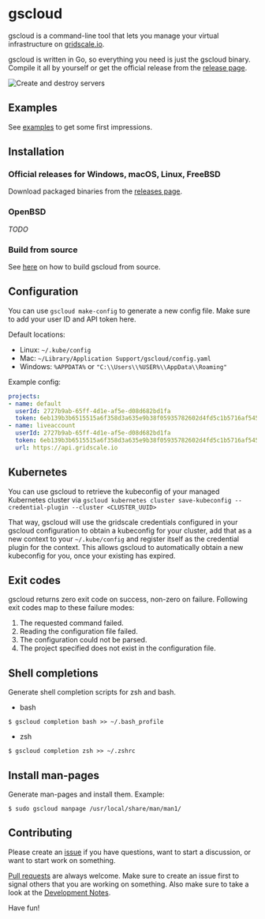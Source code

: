 # gscloud

gscloud is a command-line tool that lets you manage your virtual infrastructure on [gridscale.io](https://gridscale.io).

gscloud is written in Go, so everything you need is just the gscloud binary. Compile it all by yourself or get the official release from the [release page](https://github.com/gridscale/gscloud/releases).

![Create and destroy servers](docs/terminal-1x.png "Create new servers from the command-line")

## Examples

See [examples](docs/examples.md) to get some first impressions.

## Installation

### Official releases for Windows, macOS, Linux, FreeBSD

Download packaged binaries from the [releases page](https://github.com/gridscale/gscloud/releases).

### OpenBSD

*TODO*

### Build from source

See [here](docs/source.md) on how to build gscloud from source.

## Configuration

You can use `gscloud make-config` to generate a new config file. Make sure to add your user ID and API token here.

Default locations:
- Linux: `~/.kube/config`
- Mac: `~/Library/Application Support/gscloud/config.yaml`
- Windows: `%APPDATA%` or `"C:\\Users\\%USER%\\AppData\\Roaming"`

Example config:

```yml
projects:
- name: default
  userId: 2727b9ab-65ff-4d1e-af5e-d08d682bd1fa
  token: 6eb139b3b6515515a6f358d3a635e9b38f05935782602d4fd5c1b5716af54526
- name: liveaccount
  userId: 2727b9ab-65ff-4d1e-af5e-d08d682bd1fa
  token: 6eb139b3b6515515a6f358d3a635e9b38f05935782602d4fd5c1b5716af54526
  url: https://api.gridscale.io
```

## Kubernetes

You can use gscloud to retrieve the kubeconfig of your managed Kubernetes cluster via 
`gscloud kubernetes cluster save-kubeconfig --credential-plugin --cluster <CLUSTER_UUID>`

That way, gscloud will use the gridscale credentials configured in your gscloud
configuration to obtain a kubeconfig for your cluster, add that as a new context to your
`~/.kube/config` and register itself as the credential plugin for the context. This allows gscloud
to automatically obtain a new kubeconfig for you, once your existing has expired.

## Exit codes

gscloud returns zero exit code on success, non-zero on failure. Following exit codes map to these failure modes:

1. The requested command failed.
2. Reading the configuration file failed.
3. The configuration could not be parsed.
4. The project specified does not exist in the configuration file.

## Shell completions

Generate shell completion scripts for zsh and bash.

* bash

```shell
$ gscloud completion bash >> ~/.bash_profile
```

* zsh

```shell
$ gscloud completion zsh >> ~/.zshrc
```

## Install man-pages

Generate man-pages and install them. Example:

```shell
$ sudo gscloud manpage /usr/local/share/man/man1/
```

## Contributing

Please create an [issue](https://github.com/gridscale/gscloud/issues) if you have questions, want to start a discussion, or want to start work on something.

[Pull requests](https://github.com/gridscale/gscloud/pulls) are always welcome. Make sure to create an issue first to signal others that you are working on something. Also make sure to take a look at the [Development Notes](docs/development.md).

Have fun!
